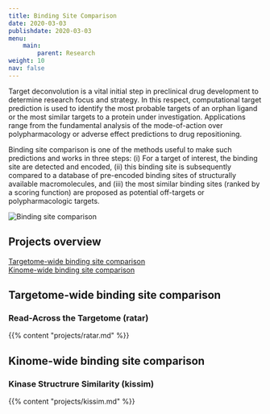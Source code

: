 ```yaml
---
title: Binding Site Comparison
date: 2020-03-03
publishdate: 2020-03-03
menu:
    main:
        parent: Research
weight: 10
nav: false
---
```


Target deconvolution is a vital initial step in preclinical drug development to determine research focus and strategy. 
In this respect, computational target prediction is used to identify the most probable targets of an orphan ligand or 
the most similar targets to a protein under investigation. 
Applications range from the fundamental analysis of the mode-of-action over polypharmacology or 
adverse effect predictions to drug repositioning.

Binding site comparison is one of the methods useful to make such predictions and works in three steps: 
(i) For a target of interest, the binding site are detected and encoded, 
(ii) this binding site is subsequently compared to a database of pre-encoded binding sites of 
structurally available macromolecules, and
(iii) the most similar binding sites (ranked by a scoring function) are proposed 
as potential off-targets or polypharmacologic targets.

<span class="image object">
    <img src="/images/research/binding_site_comparison.png" alt="Binding site comparison" />
</span>

## Projects overview 

[Targetome-wide binding site comparison](#targetome-wide-binding-site-comparison) \
[Kinome-wide binding site comparison](#kinome-wide-binding-site-comparison)

## Targetome-wide binding site comparison

### Read-Across the Targetome (ratar)

{{% content "projects/ratar.md" %}}


## Kinome-wide binding site comparison

### Kinase Structrure Similarity (kissim)

{{% content "projects/kissim.md" %}}